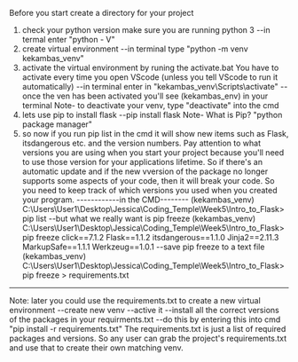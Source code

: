Before you start create a directory for your project
1. check your python version make sure you are running python 3
--in termal enter "python - V"
2. create virtual environment
--in terminal type "python -m venv kekambas_venv"
3. activate the virtual environment by runing the activate.bat You have to activate every time you open VScode (unless you tell VScode to run it automatically)
--in terminal enter in "kekambas_venv\Scripts\activate"
--once the ven has been activated you'll see (kekambas_env) in your terminal
Note- to deactivate your venv, type "deactivate" into the cmd
4. lets use pip to install flask
--pip install flask
Note- What is Pip? "python package manager" 
5. so now if you run pip list in the cmd it will show new items such as Flask, itsdangerous etc. and the version numbers. Pay attention to what versions you are using when you start your project because you'll need to use those version for your applications lifetime. So if there's an automatic update and if the new vversion of the package no longer supports some aspects of your code, then it will break your code. So you need to keep track of which versions you used when you created your program. 
------------in the CMD--------
(kekambas_venv) C:\Users\User1\Desktop\Jessica\Coding_Temple\Week5\Intro_to_Flask>pip list
--but what we really want is pip freeze
(kekambas_venv) C:\Users\User1\Desktop\Jessica\Coding_Temple\Week5\Intro_to_Flask>pip freeze
click==7.1.2
Flask==1.1.2
itsdangerous==1.1.0
Jinja2==2.11.3
MarkupSafe==1.1.1
Werkzeug==1.0.1
--save pip freeze to a text file
(kekambas_venv) C:\Users\User1\Desktop\Jessica\Coding_Temple\Week5\Intro_to_Flask>pip freeze > requirements.txt
---------------
Note: later you could use the requirements.txt to create a new virtual environment 
--create new venv
--active it
--install all the correct versions of the packages in your requirments.txt
--do this by entering this into cmd "pip install -r requirements.txt"
The requirements.txt is just a list of required packages and versions. So any user can grab the project's requirements.txt and use that to create their own matching venv. 



